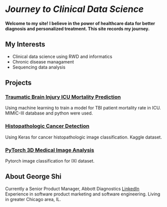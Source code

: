 # *Journey to Clinical Data Science*

#### Welcome to my site! I believe in the power of healthcare data for better diagnosis and personalized treatment. This site records my journey.

## My Interests

- Clinical data science using RWD and informatics
- Chronic disease managament
- Sequencing data analysis

## Projects

### [Traumatic Brain Injury ICU Mortality Prediction](https://georgeshi-hub.github.io/TBI-ML/)
Using machine learning to train a model for TBI patient mortality rate in ICU. MIMIC-III database and python were used.

### [Histopathologic Cancer Detection](https://github.com/georgeshi-hub/kaggle-cancer-detection)
Using Keras for cancer histopathologic image classification. Kaggle dataset. 

### [PyTorch 3D Medical Image Analysis](https://github.com/georgeshi-hub/PyTorch3D-Medica-Image-Analysis)
Pytorch image classification for IXI dataset.

## About George Shi
Currently a Senior Product Manager, Abbott Diagnostics [LinkedIn](https://www.linkedin.com/in/georgeshi/)
Experience in software product marketing and software engineering. Living in greater Chicago area, IL.
